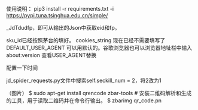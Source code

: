 使用说明：
pip3 install -r requirements.txt -i https://pypi.tuna.tsinghua.edu.cn/simple/

_JdTdudfp，即可从输出的Json中获取eid和fp。

sku_id已经按照茅台的填好。 cookies_string 现在已经不需要填写了 DEFAULT_USER_AGENT 可以用默认的。谷歌浏览器也可以浏览器地址栏中输入about:version 查看USER_AGENT替换

配置一下时间

jd_spider_requests.py文件中搜索self.seckill_num = 2，将2改为1


（图片）
$ sudo apt-get install qrencode zbar-tools # 安装二维码解析和生成的工具，用于读取二维码并在命令行输出。
$ zbarimg qr_code.pn
